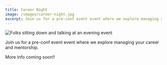 ```yaml
---
title: Career Night
image: /images/career-night.jpg
excerpt: Join us for a pre-conf event event where we explore managing your career and mentorship.
---
```

![Folks sitting down and talking at an evening event](/images/career-night.jpg)

Join us for a pre-conf event event where we explore managing your career and mentorship.

More info coming soon!!